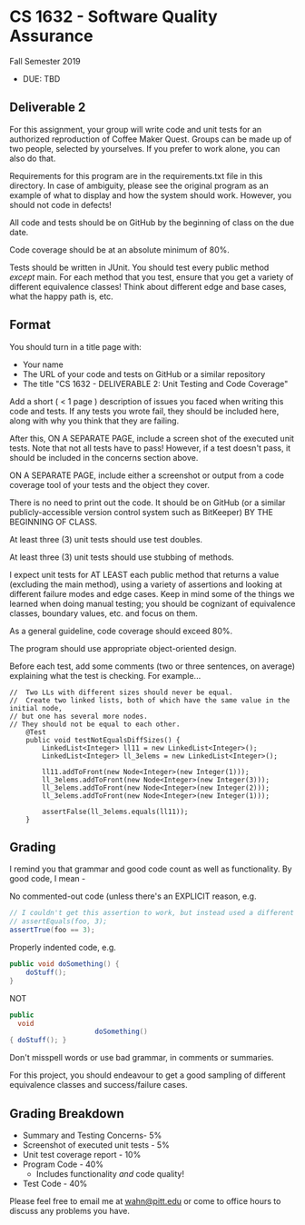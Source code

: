 # CS 1632 - Software Quality Assurance
Fall Semester 2019

* DUE: TBD

## Deliverable 2

For this assignment, your group will write code and unit tests for an authorized reproduction of Coffee Maker Quest.  Groups can be made up of two people, selected by yourselves.  If you prefer to work alone, you can also do that.

Requirements for this program are in the requirements.txt file in this directory.  In case of ambiguity, please see the original program as an example of what to display and how the system should work.  However, you should not code in defects!

All code and tests should be on GitHub by the beginning of class on the due date.

Code coverage should be at an absolute minimum of 80%.

Tests should be written in JUnit.  You should test every public method _except_ main.  For each method that you test, ensure that you get a variety of different equivalence classes!  Think about different edge and base cases, what the happy path is, etc.  

## Format
You should turn in a title page with:
* Your name
* The URL of your code and tests on GitHub or a similar repository
* The title "CS 1632 - DELIVERABLE 2: Unit Testing and Code Coverage"


Add a short ( < 1 page ) description of issues you faced when writing this code and tests.  If any tests you wrote fail, they should be included here, along with why you think that they are failing.

After this, ON A SEPARATE PAGE, include a screen shot of the executed unit tests.  Note that not all tests have to pass!  However, if a test doesn't pass, it should be included in the concerns section above.

ON A SEPARATE PAGE, include either a screenshot or output from a code coverage tool of your tests and the object they cover.

There is no need to print out the code.  It should be on GitHub (or a similar publicly-accessible version control system such as BitKeeper) BY THE BEGINNING OF CLASS.

At least three (3) unit tests should use test doubles.

At least three (3) unit tests should use stubbing of methods.

I expect unit tests for AT LEAST each public method that returns a value (excluding the main method), using a variety of assertions and looking at different failure modes and edge cases.  Keep in mind some of the things we learned when doing manual testing; you should be cognizant of equivalence classes, boundary values, etc. and focus on them.

As a general guideline, code coverage should exceed 80%.

The program should use appropriate object-oriented design.

Before each test, add some comments (two or three sentences, on average) explaining what the test is checking.  For example...

	//  Two LLs with different sizes should never be equal.
	//  Create two linked lists, both of which have the same value in the initial node,
	// but one has several more nodes. 
	// They should not be equal to each other.
		@Test
		public void testNotEqualsDiffSizes() {
			LinkedList<Integer> ll11 = new LinkedList<Integer>();
			LinkedList<Integer> ll_3elems = new LinkedList<Integer>();

			ll11.addToFront(new Node<Integer>(new Integer(1)));
			ll_3elems.addToFront(new Node<Integer>(new Integer(3)));
			ll_3elems.addToFront(new Node<Integer>(new Integer(2)));
			ll_3elems.addToFront(new Node<Integer>(new Integer(1)));

			assertFalse(ll_3elems.equals(ll11));
		}

## Grading
I remind you that grammar and good code count as well as functionality.  By good code, I mean -

No commented-out code (unless there's an EXPLICIT reason, e.g.
```java
// I couldn't get this assertion to work, but instead used a different assertion, below
// assertEquals(foo, 3);
assertTrue(foo == 3);
```

Properly indented code, e.g.
```java
public void doSomething() {
    doStuff();
}
```
NOT
```java
public
  void
                     doSomething()
{ doStuff(); }
```

Don't misspell words or use bad grammar, in comments or summaries.

For this project, you should endeavour to get a good sampling of different equivalence classes and success/failure cases.

## Grading Breakdown
* Summary and Testing Concerns- 5%
* Screenshot of executed unit tests - 5%
* Unit test coverage report - 10%
* Program Code - 40%
  * Includes functionality *and* code quality!
* Test Code - 40%

Please feel free to email me at wahn@pitt.edu or come to office hours to discuss any problems you have. 
 
